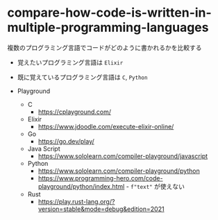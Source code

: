 # compare-how-code-is-written-in-multiple-programming-languages

複数のプログラミング言語でコードがどのように書かれるかを比較する

* 覚えたいプログラミング言語は `Elixir`
* 既に覚えているプログラミング言語は `C`, `Python`

* Playground
    * C
        * https://cplayground.com/
    * Elixir
        * https://www.jdoodle.com/execute-elixir-online/
    * Go
        * https://go.dev/play/
    * Java Script
        * https://www.sololearn.com/compiler-playground/javascript
    * Python
        * https://www.sololearn.com/compiler-playground/python
        * https://www.programming-hero.com/code-playground/python/index.html - `f"text"` が使えない
    * Rust
        * https://play.rust-lang.org/?version=stable&mode=debug&edition=2021
